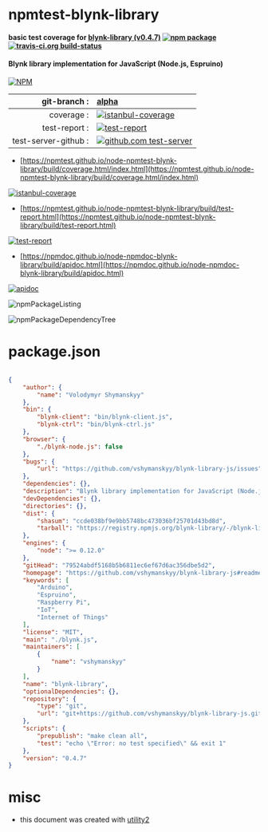 # npmtest-blynk-library

#### basic test coverage for  [blynk-library (v0.4.7)](https://github.com/vshymanskyy/blynk-library-js#readme)  [![npm package](https://img.shields.io/npm/v/npmtest-blynk-library.svg?style=flat-square)](https://www.npmjs.org/package/npmtest-blynk-library) [![travis-ci.org build-status](https://api.travis-ci.org/npmtest/node-npmtest-blynk-library.svg)](https://travis-ci.org/npmtest/node-npmtest-blynk-library)

#### Blynk library implementation for JavaScript (Node.js, Espruino)

[![NPM](https://nodei.co/npm/blynk-library.png?downloads=true&downloadRank=true&stars=true)](https://www.npmjs.com/package/blynk-library)

| git-branch : | [alpha](https://github.com/npmtest/node-npmtest-blynk-library/tree/alpha)|
|--:|:--|
| coverage : | [![istanbul-coverage](https://npmtest.github.io/node-npmtest-blynk-library/build/coverage.badge.svg)](https://npmtest.github.io/node-npmtest-blynk-library/build/coverage.html/index.html)|
| test-report : | [![test-report](https://npmtest.github.io/node-npmtest-blynk-library/build/test-report.badge.svg)](https://npmtest.github.io/node-npmtest-blynk-library/build/test-report.html)|
| test-server-github : | [![github.com test-server](https://npmtest.github.io/node-npmtest-blynk-library/GitHub-Mark-32px.png)](https://npmtest.github.io/node-npmtest-blynk-library/build/app/index.html) | | build-artifacts : | [![build-artifacts](https://npmtest.github.io/node-npmtest-blynk-library/glyphicons_144_folder_open.png)](https://github.com/npmtest/node-npmtest-blynk-library/tree/gh-pages/build)|

- [https://npmtest.github.io/node-npmtest-blynk-library/build/coverage.html/index.html](https://npmtest.github.io/node-npmtest-blynk-library/build/coverage.html/index.html)

[![istanbul-coverage](https://npmtest.github.io/node-npmtest-blynk-library/build/screenCapture.buildCi.browser.%252Ftmp%252Fbuild%252Fcoverage.lib.html.png)](https://npmtest.github.io/node-npmtest-blynk-library/build/coverage.html/index.html)

- [https://npmtest.github.io/node-npmtest-blynk-library/build/test-report.html](https://npmtest.github.io/node-npmtest-blynk-library/build/test-report.html)

[![test-report](https://npmtest.github.io/node-npmtest-blynk-library/build/screenCapture.buildCi.browser.%252Ftmp%252Fbuild%252Ftest-report.html.png)](https://npmtest.github.io/node-npmtest-blynk-library/build/test-report.html)

- [https://npmdoc.github.io/node-npmdoc-blynk-library/build/apidoc.html](https://npmdoc.github.io/node-npmdoc-blynk-library/build/apidoc.html)

[![apidoc](https://npmdoc.github.io/node-npmdoc-blynk-library/build/screenCapture.buildCi.browser.%252Ftmp%252Fbuild%252Fapidoc.html.png)](https://npmdoc.github.io/node-npmdoc-blynk-library/build/apidoc.html)

![npmPackageListing](https://npmtest.github.io/node-npmtest-blynk-library/build/screenCapture.npmPackageListing.svg)

![npmPackageDependencyTree](https://npmtest.github.io/node-npmtest-blynk-library/build/screenCapture.npmPackageDependencyTree.svg)



# package.json

```json

{
    "author": {
        "name": "Volodymyr Shymanskyy"
    },
    "bin": {
        "blynk-client": "bin/blynk-client.js",
        "blynk-ctrl": "bin/blynk-ctrl.js"
    },
    "browser": {
        "./blynk-node.js": false
    },
    "bugs": {
        "url": "https://github.com/vshymanskyy/blynk-library-js/issues"
    },
    "dependencies": {},
    "description": "Blynk library implementation for JavaScript (Node.js, Espruino)",
    "devDependencies": {},
    "directories": {},
    "dist": {
        "shasum": "ccde038bf9e9bb5748bc473036bf25701d43bd8d",
        "tarball": "https://registry.npmjs.org/blynk-library/-/blynk-library-0.4.7.tgz"
    },
    "engines": {
        "node": ">= 0.12.0"
    },
    "gitHead": "79524abdf5168b5b6811ec6ef67d6ac356dbe5d2",
    "homepage": "https://github.com/vshymanskyy/blynk-library-js#readme",
    "keywords": [
        "Arduino",
        "Espruino",
        "Raspberry Pi",
        "IoT",
        "Internet of Things"
    ],
    "license": "MIT",
    "main": "./blynk.js",
    "maintainers": [
        {
            "name": "vshymanskyy"
        }
    ],
    "name": "blynk-library",
    "optionalDependencies": {},
    "repository": {
        "type": "git",
        "url": "git+https://github.com/vshymanskyy/blynk-library-js.git"
    },
    "scripts": {
        "prepublish": "make clean all",
        "test": "echo \"Error: no test specified\" && exit 1"
    },
    "version": "0.4.7"
}
```



# misc
- this document was created with [utility2](https://github.com/kaizhu256/node-utility2)
